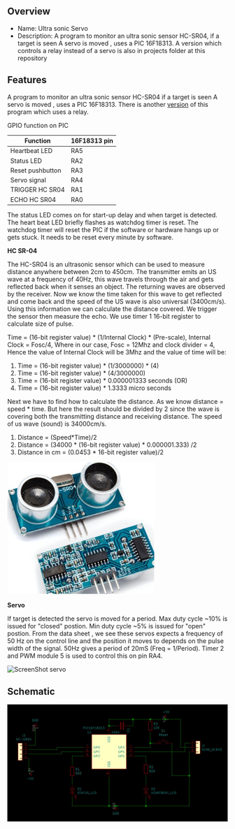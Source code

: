 
Overview
--------------------------------------------
* Name: Ultra sonic Servo
* Description: A program to monitor an ultra sonic sensor HC-SR04, if a target is seen 
A servo is moved , uses  a PIC 16F18313. A version which controls a relay instead of a servo is also in projects folder at this repository 

Features
----------------------
A program to monitor an ultra sonic sensor HC-SR04 if a target is seen 
A servo is moved , uses  a PIC 16F18313. 
There is another [version](https://github.com/gavinlyonsrepo/pic_16F18313_projects) of this program which uses a relay.

GPIO function on PIC

| Function  | 16F18313 pin |
| --- | --- |
| Heartbeat LED  | RA5 |
| Status LED | RA2 |
| Reset pushbutton | RA3 |
| Servo signal | RA4 |
| TRIGGER HC SR04  | RA1 |
| ECHO  HC SR04| RA0 |

The status LED comes on for start-up delay and when 
target is detected. The heart beat LED briefly flashes as watchdog timer is reset.
The watchdog timer will reset the PIC if the software or hardware hangs up or gets stuck.
It needs to be reset every minute by software. 

**HC SR-04**

The HC-SR04 is an ultrasonic sensor which can be used to measure distance anywhere between 2cm to 450cm. The transmitter emits an US wave at a frequency of 40Hz, this wave travels through the air and gets reflected back when it senses an object. The returning waves are observed by the receiver. Now we know the time taken for this wave to get reflected and come back and the speed of the US wave is also universal (3400cm/s). Using this information  we can calculate the distance covered. We trigger the sensor then measure the echo. We use timer 1 16-bit register to calculate size of pulse.

Time = (16-bit register value) * (1/Internal Clock) * (Pre-scale), Internal Clock = Fosc/4,
Where in our case, Fosc = 12Mhz and clock divider = 4,
Hence the value of Internal Clock will be 3Mhz and the value of time will be:

1. Time = (16-bit register value) * (1/3000000) * (4)
2. Time  = (16-bit register value) * (4/3000000)
3. Time = (16-bit register value) * 0.000001333 seconds (OR)
4. Time = (16-bit register value) * 1.3333 micro seconds

Next we have to find how to calculate the distance. As we know distance = speed * time. But here the result should be divided by 2 since the wave is covering both the transmitting distance and receiving distance. The speed of us wave (sound) is 34000cm/s.

1. Distance = (Speed*Time)/2
2. Distance  = (34000 * (16-bit register value) * 0.000001.333) /2
3. Distance in cm = (0.0453 * 16-bit register value)/2


![ PIC ](https://github.com/gavinlyonsrepo/pic_16F18313_projects/blob/master/images/hcsr04.jpg)


**Servo**

If target is detected the servo is moved for a period.
Max duty cycle ~10% is issued for "closed" postion.
Min duty cycle ~5% is issued for "open" postion. 
From the data sheet , we see these servos expects a frequency of 50 Hz 
on the control line and the position it moves to depends on the pulse width of the signal.
50Hz gives a period of 20mS (Freq = 1/Period).
Timer 2 and PWM module 5 is used to control this on pin RA4.

![ScreenShot servo](https://github.com/gavinlyonsrepo/RpiMotorLib/blob/master/images/sg90.jpg)

Schematic
------------------------


![ Sch ](https://github.com/gavinlyonsrepo/pic_16F18313_projects/blob/master/images/hcschr2.jpg)
